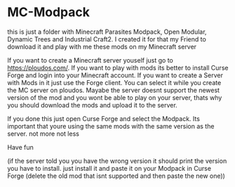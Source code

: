 # MC-Modpack
this is just a folder with Minecraft Parasites Modpack, Open Modular, Dynamic Trees and Industrial Craft2. I created it for that my Friend to download it and play with me these mods on my Minecraft server

If you want to create a Minecraft server youself just go to https://ploudos.com/.
If you want to play with mods its better to install Curse Forge and login into your Minecraft account.
If you want to create a Server with Mods in it just use the Forge client. You can select it while you create the MC server on ploudos.
Mayabe the server doesnt support the newest version of the mod and you wont be able to play on your server, thats why you should download the mods and upload it to the server.

If you done this just open Curse Forge and select the Modpack. Its important that youre using the same mods with the same version as the server. not more not less

Have fun

(if the server told you you have the wrong version it should print the version you have to install. just install it and paste it on your Modpack in Curse Forge (delete the old mod that isnt supported and then paste the new one))
